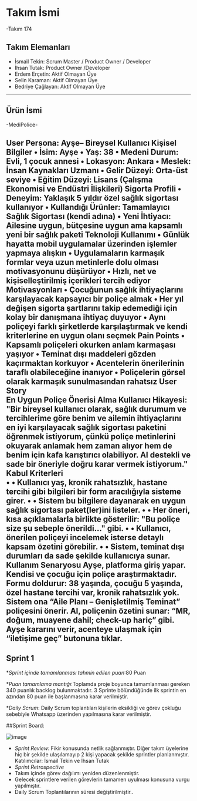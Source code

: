 # **Takım İsmi**
-Takım 174
## Takım Elemanları

* İsmail Tekin: Scrum Master / Product Owner / Developer
* İhsan Tutak: Product Owner /Developer
* Erdem Erçetin: Aktif Olmayan Üye 
* Selin Karaman: Aktif Olmayan Üye
* Bedriye Çağlayan: Aktif Olmayan Üye
---
 ## **Ürün İsmi**
-MediPolice-


User Persona: Ayşe– Bireysel Kullanıcı 
Kişisel Bilgiler 
• İsim: Ayşe 
• Yaş: 38 
• Medeni Durum: Evli, 1 çocuk annesi 
• Lokasyon: Ankara 
• Meslek: İnsan Kaynakları Uzmanı 
• Gelir Düzeyi: Orta-üst seviye 
• Eğitim Düzeyi: Lisans (Çalışma Ekonomisi ve Endüstri İlişkileri) 
Sigorta Profili 
• Deneyim: Yaklaşık 5 yıldır özel sağlık sigortası kullanıyor 
• Kullandığı Ürünler: Tamamlayıcı Sağlık Sigortası (kendi adına) 
• Yeni İhtiyacı: Ailesine uygun, bütçesine uygun ama kapsamlı yeni bir sağlık paketi 
Teknoloji Kullanımı 
• Günlük hayatta mobil uygulamalar üzerinden işlemler yapmaya alışkın 
• Uygulamaların karmaşık formlar veya uzun metinlerle dolu olması motivasyonunu düşürüyor 
• Hızlı, net ve kişiselleştirilmiş içerikleri tercih ediyor 
Motivasyonları 
• Çocuğunun sağlık ihtiyaçlarını karşılayacak kapsayıcı bir poliçe almak 
• Her yıl değişen sigorta şartlarını takip edemediği için kolay bir danışmana ihtiyaç duyuyor 
• Aynı poliçeyi farklı şirketlerde karşılaştırmak ve kendi kriterlerine en uygun olanı seçmek 
Pain Points 
• Kapsamlı poliçeleri okurken anlam karmaşası yaşıyor 
• Teminat dışı maddeleri gözden kaçırmaktan korkuyor 
• Acentelerin önerilerinin taraflı olabileceğine inanıyor 
• Poliçelerin görsel olarak karmaşık sunulmasından rahatsız 
User Story  
En Uygun Poliçe Önerisi Alma 
Kullanıcı Hikayesi: 
"Bir bireysel kullanıcı olarak, sağlık durumum ve tercihlerime göre benim ve ailemin ihtiyaçlarını en iyi 
karşılayacak sağlık sigortası paketini öğrenmek istiyorum, çünkü poliçe metinlerini okuyarak anlamak 
hem zaman alıyor hem de benim için kafa karıştırıcı olabiliyor. AI destekli ve sade bir öneriyle doğru karar 
vermek istiyorum." 
Kabul Kriterleri  
•  • Kullanıcı yaş, kronik rahatsızlık, hastane tercihi gibi bilgileri bir form aracılığıyla sisteme girer. 
•  • Sistem bu bilgilere dayanarak en uygun sağlık sigortası paket(ler)ini listeler. 
•  • Her öneri, kısa açıklamalarla birlikte gösterilir: "Bu poliçe size şu sebeple önerildi..." gibi. 
•  • Kullanıcı, önerilen poliçeyi incelemek isterse detaylı kapsam özetini görebilir. 
•  • Sistem, teminat dışı durumları da sade şekilde kullanıcıya sunar. 
Kullanım Senaryosu 
Ayşe, platforma giriş yapar. Kendisi ve çocuğu için poliçe araştırmaktadır. 
Formu doldurur: 38 yaşında, çocuğu 5 yaşında, özel hastane tercihi var, kronik rahatsızlık yok. 
Sistem ona “Aile Planı – Genişletilmiş Teminat” poliçesini önerir. 
AI, poliçenin özetini sunar: “MR, doğum, muayene dahil; check-up hariç” gibi. 
Ayşe kararını verir, acenteye ulaşmak için “iletişime geç” butonuna tıklar. 
---
## **Sprint 1**

 **Sprint içinde tamamlanması tahmin edilen puan*:80 Puan
 
 **Puan tamamlama mantığı*:Toplamda proje boyunca tamamlanması gereken 340 puanlık backlog bulunmaktadır. 3 Sprinte bölündüğünde ilk sprintin en azından 80 puan ile başlanmasına karar verilmiştir.
 
 **Daily Scrum*: Daily Scrum toplantıları kişilerin eksikliği ve görev çokluğu sebebiyle Whatsapp üzerinden yapılmasına karar verilmiştir.

##Sprint Board:

 ![image](https://github.com/user-attachments/assets/43885820-cda7-46ea-8dcc-c6716ff468d9)
 * *Sprint Review*: Fikir konusunda netlik sağlanmıştır. Diğer takım üyelerine hiç bir şekilde ulaşılamayıp 2 kişi yapacak şekilde sprintler planlanmıştır. Katılımcılar: İsmail Tekin ve İhsan Tutak
 * *Sprint Retrospective*
 * Takım içinde görev dağılımı yeniden düzenlenmiştir.
 * Gelecek sprintlere verilen görevlerin tamamen uyulması konusuna vurgu yapılmıştır.
 * Daily Scrum Toplantılarının süresi değiştirilmiştir..

